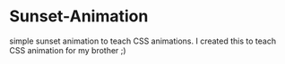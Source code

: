 # Sunset-Animation
simple sunset animation to teach CSS animations. I created this to teach CSS animation for my brother ;)
